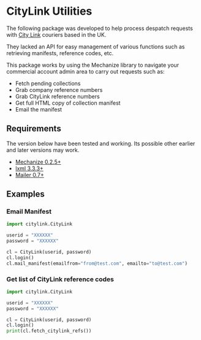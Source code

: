 CityLink Utilities
==================

The following package was developed to help process despatch requests with 
[City Link](https://www.city-link.co.uk/) couriers based in the UK.

They lacked an API for easy management of various functions such as retrieving 
manifests, reference codes, etc.

This package works by using the Mechanize library to navigate your commercial account 
admin area to carry out requests such as:

* Fetch pending collections
* Grab company reference numbers
* Grab CityLink reference numbers
* Get full HTML copy of collection manifest
* Email the manifest

Requirements
------------
The version below have been tested and working. Its possible other earlier and later versions may work.
* [Mechanize 0.2.5+](https://pypi.python.org/pypi/mechanize/) 
* [lxml 3.3.3+](https://pypi.python.org/pypi/lxml) 
* [Mailer 0.7+](https://pypi.python.org/pypi/mailer)

Examples
--------

### Email Manifest
```python
import citylink.CityLink

userid = "XXXXXX"
password = "XXXXXX"

cl = CityLink(userid, password)
cl.login()
cl.mail_manifest(emailfrom="from@test.com", emailto="to@test.com")
```

### Get list of CityLink reference codes
```python
import citylink.CityLink

userid = "XXXXXX"
password = "XXXXXX"

cl = CityLink(userid, password)
cl.login()
print(cl.fetch_citylink_refs())
```
